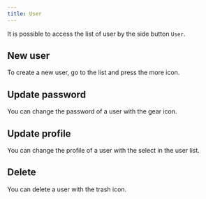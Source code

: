 ```yaml
---
title: User
---
```


It is possible to access the list of user by the side button `User`.  

## New user

To create a new user, go to the list and press the more icon.

## Update password

You can change the password of a user with the gear icon. 

## Update profile
You can change the profile of a user with the select in the user list.  

## Delete
You can delete a user with the trash icon.
